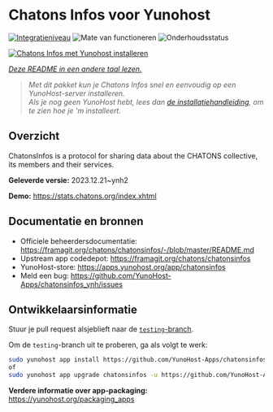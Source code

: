 <!--
NB: Deze README is automatisch gegenereerd door <https://github.com/YunoHost/apps/tree/master/tools/readme_generator>
Hij mag NIET handmatig aangepast worden.
-->

# Chatons Infos voor Yunohost

[![Integratieniveau](https://apps.yunohost.org/badge/integration/chatonsinfos)](https://ci-apps.yunohost.org/ci/apps/chatonsinfos/)
![Mate van functioneren](https://apps.yunohost.org/badge/state/chatonsinfos)
![Onderhoudsstatus](https://apps.yunohost.org/badge/maintained/chatonsinfos)

[![Chatons Infos met Yunohost installeren](https://install-app.yunohost.org/install-with-yunohost.svg)](https://install-app.yunohost.org/?app=chatonsinfos)

*[Deze README in een andere taal lezen.](./ALL_README.md)*

> *Met dit pakket kun je Chatons Infos snel en eenvoudig op een YunoHost-server installeren.*  
> *Als je nog geen YunoHost hebt, lees dan [de installatiehandleiding](https://yunohost.org/install), om te zien hoe je 'm installeert.*

## Overzicht

ChatonsInfos is a protocol for sharing data about the CHATONS collective, its members and their services.


**Geleverde versie:** 2023.12.21~ynh2

**Demo:** <https://stats.chatons.org/index.xhtml>
## Documentatie en bronnen

- Officiele beheerdersdocumentatie: <https://framagit.org/chatons/chatonsinfos/-/blob/master/README.md>
- Upstream app codedepot: <https://framagit.org/chatons/chatonsinfos>
- YunoHost-store: <https://apps.yunohost.org/app/chatonsinfos>
- Meld een bug: <https://github.com/YunoHost-Apps/chatonsinfos_ynh/issues>

## Ontwikkelaarsinformatie

Stuur je pull request alsjeblieft naar de [`testing`-branch](https://github.com/YunoHost-Apps/chatonsinfos_ynh/tree/testing).

Om de `testing`-branch uit te proberen, ga als volgt te werk:

```bash
sudo yunohost app install https://github.com/YunoHost-Apps/chatonsinfos_ynh/tree/testing --debug
of
sudo yunohost app upgrade chatonsinfos -u https://github.com/YunoHost-Apps/chatonsinfos_ynh/tree/testing --debug
```

**Verdere informatie over app-packaging:** <https://yunohost.org/packaging_apps>
